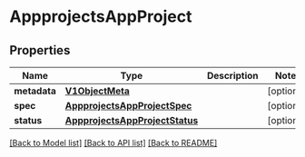 # AppprojectsAppProject

## Properties
Name | Type | Description | Notes
------------ | ------------- | ------------- | -------------
**metadata** | [**V1ObjectMeta**](V1ObjectMeta.md) |  | [optional] 
**spec** | [**AppprojectsAppProjectSpec**](AppprojectsAppProjectSpec.md) |  | [optional] 
**status** | [**AppprojectsAppProjectStatus**](AppprojectsAppProjectStatus.md) |  | [optional] 

[[Back to Model list]](../README.md#documentation-for-models) [[Back to API list]](../README.md#documentation-for-api-endpoints) [[Back to README]](../README.md)

